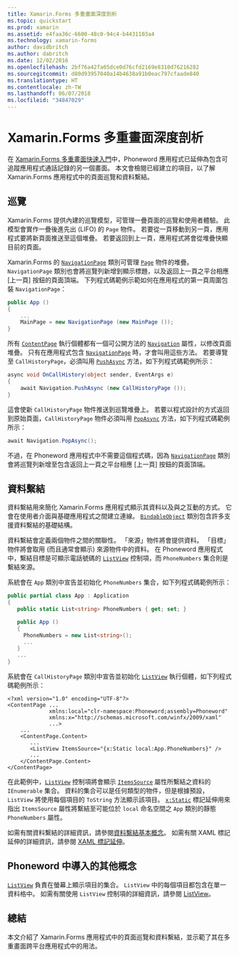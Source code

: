 ```yaml
---
title: Xamarin.Forms 多重畫面深度剖析
ms.topic: quickstart
ms.prod: xamarin
ms.assetid: e4faa36c-6600-48c0-94c4-b4431103a4
ms.technology: xamarin-forms
author: davidbritch
ms.author: dabritch
ms.date: 12/02/2016
ms.openlocfilehash: 2bf76a42fa05dce0d76cfd2169e8310d76216282
ms.sourcegitcommit: d80d93957040a14b4638a91b0eac797cfaade840
ms.translationtype: HT
ms.contentlocale: zh-TW
ms.lasthandoff: 06/07/2018
ms.locfileid: "34847029"
---
```

# <a name="xamarinforms-multiscreen-deep-dive"></a>Xamarin.Forms 多重畫面深度剖析

在 [Xamarin.Forms 多重畫面快速入門](~/xamarin-forms/get-started/hello-xamarin-forms-multiscreen/quickstart.md)中，Phoneword 應用程式已延伸為包含可追蹤應用程式通話記錄的另一個畫面。 本文會檢閱已經建立的項目，以了解 Xamarin.Forms 應用程式中的頁面巡覽和資料繫結。

## <a name="navigation"></a>巡覽

Xamarin.Forms 提供內建的巡覽模型，可管理一疊頁面的巡覽和使用者體驗。 此模型會實作一疊後進先出 (LIFO) 的 `Page` 物件。 若要從一頁移動到另一頁，應用程式要將新頁面推送至這個堆疊。 若要返回到上一頁，應用程式將會從堆疊快顯目前的頁面。

Xamarin.Forms 的 [`NavigationPage`](https://developer.xamarin.com/api/type/Xamarin.Forms.NavigationPage/) 類別可管理 [`Page`](https://developer.xamarin.com/api/type/Xamarin.Forms.Page/) 物件的堆疊。 `NavigationPage` 類別也會將巡覽列新增到顯示標題，以及返回上一頁之平台相應 [上一頁]<span class="uiitem"></span> 按鈕的頁面頂端。 下列程式碼範例示範如何在應用程式的第一頁周圍包裝 `NavigationPage`：

```csharp
public App ()
{
    ...
    MainPage = new NavigationPage (new MainPage ());
}
```

所有 [`ContentPage`](https://developer.xamarin.com/api/type/Xamarin.Forms.ContentPage/) 執行個體都有一個可公開方法的 [`Navigation`](https://developer.xamarin.com/api/property/Xamarin.Forms.VisualElement.Navigation/) 屬性，以修改頁面堆疊。 只有在應用程式包含 [`NavigationPage`](https://developer.xamarin.com/api/type/Xamarin.Forms.NavigationPage/) 時，才會叫用這些方法。 若要導覽至 `CallHistoryPage`，必須叫用 [`PushAsync`](https://developer.xamarin.com/api/member/Xamarin.Forms.NavigationPage.PushAsync/p/Xamarin.Forms.Page/) 方法，如下列程式碼範例所示：

```csharp
async void OnCallHistory(object sender, EventArgs e)
{
    await Navigation.PushAsync (new CallHistoryPage ());
}
```

這會使新 `CallHistoryPage` 物件推送到巡覽堆疊上。 若要以程式設計的方式返回到原始頁面，`CallHistoryPage` 物件必須叫用 [`PopAsync`](https://developer.xamarin.com/api/member/Xamarin.Forms.NavigationPage.PopAsync()/) 方法，如下列程式碼範例所示：

```csharp
await Navigation.PopAsync();
```

不過，在 Phoneword 應用程式中不需要這個程式碼，因為 [`NavigationPage`](https://developer.xamarin.com/api/type/Xamarin.Forms.NavigationPage/) 類別會將巡覽列新增至包含返回上一頁之平台相應 [上一頁]<span class="uiitem"></span> 按鈕的頁面頂端。

## <a name="data-binding"></a>資料繫結

資料繫結用來簡化 Xamarin.Forms 應用程式顯示其資料以及與之互動的方式。 它會在使用者介面與基礎應用程式之間建立連線。 [`BindableObject`](https://developer.xamarin.com/api/type/Xamarin.Forms.BindableObject/) 類別包含許多支援資料繫結的基礎結構。

資料繫結會定義兩個物件之間的關聯性。 「來源」物件將會提供資料。 「目標」物件將會取用 (而且通常會顯示) 來源物件中的資料。 在 Phoneword 應用程式中，繫結目標是可顯示電話號碼的 [`ListView`](https://developer.xamarin.com/api/type/Xamarin.Forms.ListView/) 控制項，而 `PhoneNumbers` 集合則是繫結來源。

系統會在 `App` 類別中宣告並初始化 `PhoneNumbers` 集合，如下列程式碼範例所示：

```csharp
public partial class App : Application
{
   public static List<string> PhoneNumbers { get; set; }

   public App ()
   {
     PhoneNumbers = new List<string>();
     ...
   }
   ...
}
```

系統會在 `CallHistoryPage` 類別中宣告並初始化 [`ListView`](https://developer.xamarin.com/api/type/Xamarin.Forms.ListView/) 執行個體，如下列程式碼範例所示：

```xaml
<?xml version="1.0" encoding="UTF-8"?>
<ContentPage ...
             xmlns:local="clr-namespace:Phoneword;assembly=Phoneword"
             xmlns:x="http://schemas.microsoft.com/winfx/2009/xaml"
             ...>
    ...
    <ContentPage.Content>
       ...
       <ListView ItemsSource="{x:Static local:App.PhoneNumbers}" />
       ...
    </ContentPage.Content>
</ContentPage>
```

在此範例中，[`ListView`](https://developer.xamarin.com/api/type/Xamarin.Forms.ListView/) 控制項將會顯示 [`ItemsSource`](https://developer.xamarin.com/api/property/Xamarin.Forms.ItemsView.ItemsSource/) 屬性所繫結之資料的 `IEnumerable` 集合。 資料的集合可以是任何類型的物件，但是根據預設，`ListView` 將使用每個項目的 `ToString` 方法顯示該項目。 [`x:Static`](https://developer.xamarin.com/api/type/Xamarin.Forms.Xaml.StaticExtension/) 標記延伸用來指出 `ItemsSource` 屬性將繫結至可能位於 `local` 命名空間之 `App` 類別的靜態 `PhoneNumbers` 屬性。

如需有關資料繫結的詳細資訊，請參閱[資料繫結基本概念](~/xamarin-forms/xaml/xaml-basics/data-binding-basics.md)。 如需有關 XAML 標記延伸的詳細資訊，請參閱 [XAML 標記延伸](~/xamarin-forms/xaml/xaml-basics/xaml-markup-extensions.md)。

## <a name="additional-concepts-introduced-in-phoneword"></a>Phoneword 中導入的其他概念

[`ListView`](https://developer.xamarin.com/api/type/Xamarin.Forms.ListView/) 負責在螢幕上顯示項目的集合。 `ListView` 中的每個項目都包含在單一資料格中。 如需有關使用 `ListView` 控制項的詳細資訊，請參閱 [ListView](~/xamarin-forms/user-interface/listview/index.md)。

## <a name="summary"></a>總結

本文介紹了 Xamarin.Forms 應用程式中的頁面巡覽和資料繫結，並示範了其在多重畫面跨平台應用程式中的用法。
